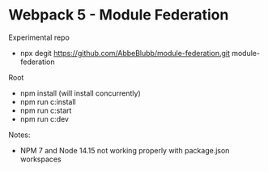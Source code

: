 
# Webpack 5 - Module Federation

Experimental repo


- npx degit https://github.com/AbbeBlubb/module-federation.git module-federation

Root
- npm install (will install concurrently)
- npm run c:install
- npm run c:start
- npm run c:dev


Notes:
- NPM 7 and Node 14.15 not working properly with package.json workspaces
